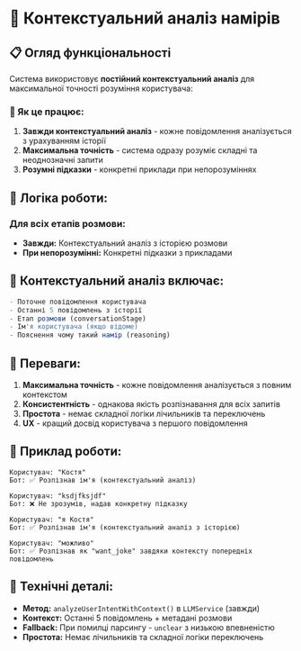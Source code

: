# 🧠 Контекстуальний аналіз намірів

## 📋 Огляд функціональності

Система використовує **постійний контекстуальний аналіз** для максимальної точності розуміння користувача:

### 🎯 Як це працює:

1. **Завжди контекстуальний аналіз** - кожне повідомлення аналізується з урахуванням історії
2. **Максимальна точність** - система одразу розуміє складні та неоднозначні запити
3. **Розумні підказки** - конкретні приклади при непорозуміннях

## 🔄 Логіка роботи:

### Для всіх етапів розмови:
- **Завжди:** Контекстуальний аналіз з історією розмови
- **При непорозумінні:** Конкретні підказки з прикладами

## 🧠 Контекстуальний аналіз включає:

```typescript
- Поточне повідомлення користувача
- Останні 5 повідомлень з історії
- Етап розмови (conversationStage)
- Ім'я користувача (якщо відоме)
- Пояснення чому такий намір (reasoning)
```

## 🎯 Переваги:

1. **Максимальна точність** - кожне повідомлення аналізується з повним контекстом
2. **Консистентність** - однакова якість розпізнавання для всіх запитів
3. **Простота** - немає складної логіки лічильників та переключень
4. **UX** - кращий досвід користувача з першого повідомлення

## 🧪 Приклад роботи:

```
Користувач: "Костя"
Бот: ✅ Розпізнав ім'я (контекстуальний аналіз)

Користувач: "ksdjfksjdf"  
Бот: ❌ Не зрозумів, надав конкретну підказку

Користувач: "я Костя"
Бот: ✅ Розпізнав ім'я (контекстуальний аналіз з історією)

Користувач: "можливо"
Бот: ✅ Розпізнав як "want_joke" завдяки контексту попередніх повідомлень
```

## 🔧 Технічні деталі:

- **Метод:** `analyzeUserIntentWithContext()` в `LLMService` (завжди)
- **Контекст:** Останні 5 повідомлень + метадані розмови
- **Fallback:** При помилці парсингу - `unclear` з низькою впевненістю
- **Простота:** Немає лічильників та складної логіки переключень 